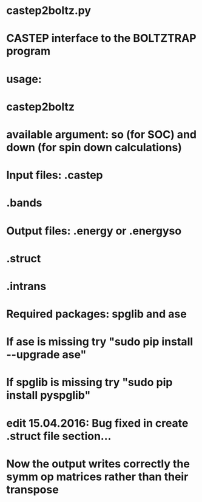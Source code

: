 # castep2boltz.py
# CASTEP interface to the BOLTZTRAP program
#
# usage:
# castep2boltz <seedname> <optional arguments>
# available argument: so (for SOC) and down (for spin down calculations)
#
# Input files: <seedname>.castep
#              <seedname>.bands 
#
# Output files: <seedname>.energy or <seedname>.energyso
#               <seedname>.struct
#               <seedname>.intrans
#
# Required packages: spglib and ase
# If ase is missing try "sudo pip install --upgrade ase"
# If spglib is missing try "sudo pip install pyspglib"
#
# 
# edit 15.04.2016: Bug fixed in create .struct file section...
# Now the output writes correctly the symm op matrices rather than their transpose
